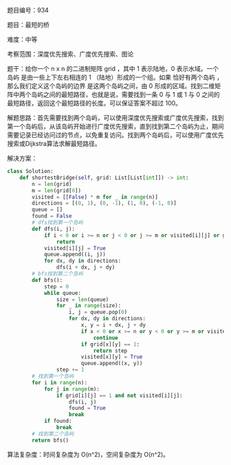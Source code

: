 题目编号：934

题目：最短的桥

难度：中等

考察范围：深度优先搜索、广度优先搜索、图论

题干：给你一个 n x n 的二进制矩阵 grid ，其中 1 表示陆地，0 表示水域。一个岛屿 是由一些上下左右相连的 1 （陆地）形成的一个组。如果 恰好有两个岛屿 ，那么我们定义这个岛屿的边界 是这两个岛屿之间，由 0 形成的区域。找到二维矩阵中两个岛屿之间的最短路径，也就是说，需要找到一条 0 与 1 或 1 与 0 之间的最短路径，返回这个最短路径的长度。可以保证答案不超过 100。

解题思路：首先需要找到两个岛屿，可以使用深度优先搜索或广度优先搜索，找到第一个岛屿后，从该岛屿开始进行广度优先搜索，直到找到第二个岛屿为止，期间需要记录已经访问过的节点，以免重复访问。找到两个岛屿后，可以使用广度优先搜索或Dijkstra算法求解最短路径。

解决方案：

```python
class Solution:
    def shortestBridge(self, grid: List[List[int]]) -> int:
        n = len(grid)
        m = len(grid[0])
        visited = [[False] * m for _ in range(n)]
        directions = [(0, 1), (0, -1), (1, 0), (-1, 0)]
        queue = []
        found = False
        # dfs找到第一个岛屿
        def dfs(i, j):
            if i < 0 or i >= n or j < 0 or j >= m or visited[i][j] or grid[i][j] == 0:
                return
            visited[i][j] = True
            queue.append((i, j))
            for dx, dy in directions:
                dfs(i + dx, j + dy)
        # bfs找到第二个岛屿
        def bfs():
            step = 0
            while queue:
                size = len(queue)
                for _ in range(size):
                    i, j = queue.pop(0)
                    for dx, dy in directions:
                        x, y = i + dx, j + dy
                        if x < 0 or x >= n or y < 0 or y >= m or visited[x][y]:
                            continue
                        if grid[x][y] == 1:
                            return step
                        visited[x][y] = True
                        queue.append((x, y))
                step += 1
        # 找到第一个岛屿
        for i in range(n):
            for j in range(m):
                if grid[i][j] == 1 and not visited[i][j]:
                    dfs(i, j)
                    found = True
                    break
            if found:
                break
        # 找到第二个岛屿
        return bfs()
```

算法复杂度：时间复杂度为 O(n^2)，空间复杂度为 O(n^2)。